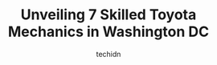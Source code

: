 ---
layout: ampstory
image: https://images.unsplash.com/photo-1535448580089-c7f9490c78b1?ixlib=rb-4.0.3&ixid=MnwxMjA3fDB8MHxwaG90by1wYWdlfHx8fGVufDB8fHx8&auto=format&fit=crop&w=640&h=853&q=80
author: techidn
featured: false
description: Discover the 7 best Toyota Mechanic in Washington DC , USA and ensure your vehicle receives the highest quality of care. These trusted professionals are known for their skill, knowledge, and
title: Unveiling 7 Skilled Toyota Mechanics in Washington DC
cover:
   title: Unveiling 7 Skilled Toyota Mechanics in Washington DC
   subtitle: Rickpate
   background: https://images.unsplash.com/photo-1535448580089-c7f9490c78b1?ixlib=rb-4.0.3&ixid=MnwxMjA3fDB8MHxwaG90by1wYWdlfHx8fGVufDB8fHx8&auto=format&fit=crop&w=640&h=853&q=80

pages: 
 - layout: thirds
   top: <h1>#1 Georgetown Auto Service</h1>
   bottom: "<p>I recently took my car to Georgetown Auto Service because I was told I needed to replace my axle and brakes. From the moment I walked in the door, Bobby was friendly and </p>"
   background: https://www.knot35.com/toplist/wp-content/uploads/2023/06/best-toyota-mechanic-1-in-washington-dc-1685838555.jpeg
   backgroundblur: true
 - layout: thirds
   top: <h1>#2 Ben Nielsens 10th Street Automotive</h1>
   bottom: "<p>518 10th St NE, Washington, DC 20002, United States</p>"
   background: https://www.knot35.com/toplist/wp-content/uploads/2023/06/best-toyota-mechanic-2-in-washington-dc-1685838555.jpeg
   cta:
      link: https://www.knot35.com/toplist/unveiling-7-skilled-toyota-mechanics-in-washington-dc/
      text: Unveiling 7 Skilled Toyota Mechanics in Washington DC
 - layout: thirds
   top: <h1>#3 Capitol Hill Auto Service</h1>
   bottom: "<p>615 Independence Ave SE, Washington, DC 20003, United States</p>"
   background: https://www.knot35.com/toplist/wp-content/uploads/2023/06/best-toyota-mechanic-3-in-washington-dc-1685838557.jpeg
   cta:
      link: https://www.knot35.com/toplist/unveiling-7-skilled-toyota-mechanics-in-washington-dc/
      text: Unveiling 7 Skilled Toyota Mechanics in Washington DC
 - layout: thirds
   top: <h1>#4 Tenleytown Automotive</h1>
   bottom: "<p>4244 Wisconsin Ave NW, Washington, DC 20016, United States</p>"
   background: https://images.unsplash.com/photo-1557672172-298e090bd0f1?ixlib=rb-4.0.3&ixid=MnwxMjA3fDB8MHxwaG90by1wYWdlfHx8fGVufDB8fHx8&auto=format&fit=crop&w=640&h=853&q=80
   cta:
      link: https://www.knot35.com/toplist/unveiling-7-skilled-toyota-mechanics-in-washington-dc/
      text: Unveiling 7 Skilled Toyota Mechanics in Washington DC
 - layout: thirds
   top: <h1>#5 Jindal Andre Automotive Services</h1>
   bottom: "<p>1636 Bladensburg Rd NE, Washington, DC 20002, United States</p>"
   background: https://images.unsplash.com/photo-1533735380053-eb8d0759b24a?ixlib=rb-4.0.3&ixid=MnwxMjA3fDB8MHxwaG90by1wYWdlfHx8fGVufDB8fHx8&auto=format&fit=crop&w=640&h=853&q=80
   cta:
      link: https://www.knot35.com/toplist/unveiling-7-skilled-toyota-mechanics-in-washington-dc/
      text: Unveiling 7 Skilled Toyota Mechanics in Washington DC
 - layout: thirds
   top: <h1>#6 Auto Tech Service</h1>
   bottom: "<p>1236 Mt Olivet Rd NE b, Washington, DC 20002, United States</p>"
   background: https://images.unsplash.com/photo-1602536052359-ef94c21c5948?ixlib=rb-4.0.3&ixid=MnwxMjA3fDB8MHxwaG90by1wYWdlfHx8fGVufDB8fHx8&auto=format&fit=crop&w=640&h=853&q=80
   cta:
      link: https://www.knot35.com/toplist/unveiling-7-skilled-toyota-mechanics-in-washington-dc/
      text: Unveiling 7 Skilled Toyota Mechanics in Washington DC
 - layout: thirds
   top: <h1>#7 Hill Auto Repair</h1>
   bottom: "<p>712 E St SE, Washington, DC 20003, United States</p>"
   background: https://images.unsplash.com/photo-1614648718611-0635f29016cb?ixlib=rb-4.0.3&ixid=MnwxMjA3fDB8MHxwaG90by1wYWdlfHx8fGVufDB8fHx8&auto=format&fit=crop&w=640&h=853&q=80
   cta:
      link: https://www.knot35.com/toplist/unveiling-7-skilled-toyota-mechanics-in-washington-dc/
      text: Unveiling 7 Skilled Toyota Mechanics in Washington DC
 - layout: thirds
   middle: Continue reading...
   background: https://images.unsplash.com/photo-1549241520-425e3dfc01cb?ixlib=rb-4.0.3&ixid=MnwxMjA3fDB8MHxwaG90by1wYWdlfHx8fGVufDB8fHx8&auto=format&fit=crop&w=640&h=853&q=80
   cta:
      link: https://www.knot35.com/toplist/unveiling-7-skilled-toyota-mechanics-in-washington-dc/
      text: Unveiling 7 Skilled Toyota Mechanics in Washington DC
      
---